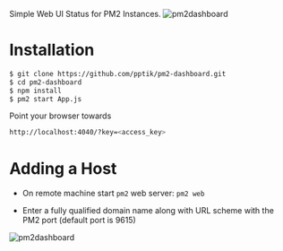Simple Web UI Status for PM2 Instances.
![pm2dashboard](https://github.com/south11235/pm2dashboard/raw/master/pres/dashboard-screen1.png)
# Installation
````bash
$ git clone https://github.com/pptik/pm2-dashboard.git
$ cd pm2-dashboard
$ npm install
$ pm2 start App.js
````
Point your browser towards
````bash
http://localhost:4040/?key=<access_key>
````


# Adding a Host

* On remote machine start `pm2` web server: `pm2 web`

* Enter a fully qualified domain name along with URL scheme with the PM2 port (default port is 9615)

![pm2dashboard](https://github.com/south11235/pm2dashboard/raw/master/pres/dashboard-screen2.png)
